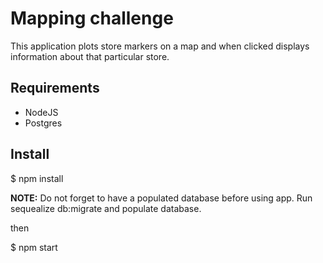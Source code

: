 # Mapping challenge

This application plots store markers on a map and
when clicked displays information about that particular
store.

## Requirements

* NodeJS
* Postgres

## Install

$ npm install

**NOTE:** Do not forget to have a populated database before using app. Run sequealize db:migrate
and populate database.

then

$ npm start



